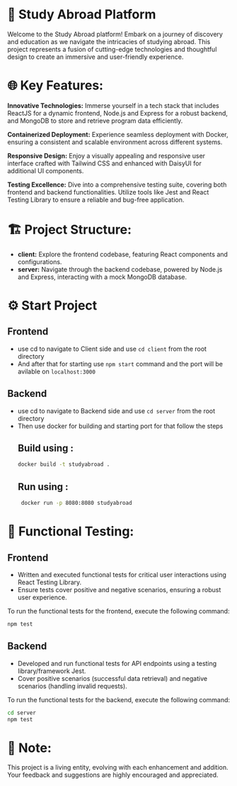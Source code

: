 # 🚀 Study Abroad Platform

Welcome to the Study Abroad platform! Embark on a journey of discovery and education as we navigate the intricacies of studying abroad. This project represents a fusion of cutting-edge technologies and thoughtful design to create an immersive and user-friendly experience.

# 🌐 Key Features:

**Innovative Technologies:** Immerse yourself in a tech stack that includes ReactJS for a dynamic frontend, Node.js and Express for a robust backend, and MongoDB to store and retrieve program data efficiently.

**Containerized Deployment:** Experience seamless deployment with Docker, ensuring a consistent and scalable environment across different systems.

**Responsive Design:** Enjoy a visually appealing and responsive user interface crafted with Tailwind CSS and enhanced with DaisyUI for additional UI components.

**Testing Excellence:** Dive into a comprehensive testing suite, covering both frontend and backend functionalities. Utilize tools like Jest and React Testing Library to ensure a reliable and bug-free application.

# 🏗️ Project Structure:

- **client:** Explore the frontend codebase, featuring React components and configurations.
- **server:** Navigate through the backend codebase, powered by Node.js and Express, interacting with a mock MongoDB database.

# ⚙️ Start Project 

## Frontend

- use cd to navigate to Client side and use `cd client` from the root directory
- And after that for starting use `npm start` command and the port will be avilable on `localhost:3000`

## Backend
- use cd to navigate to Backend side and use `cd server` from the root directory
- Then use docker for building and starting port for that follow the steps
   ## Build using :
  ```bash
  docker build -t studyabroad .
  ```
   ## Run using :
  ```bash
   docker run -p 8080:8080 studyabroad
  ```


# 🚦 Functional Testing:

## Frontend

- Written and executed functional tests for critical user interactions using React Testing Library.
- Ensure tests cover positive and negative scenarios, ensuring a robust user experience.

To run the functional tests for the frontend, execute the following command:
```bash
npm test
```

## Backend

- Developed and run functional tests for API endpoints using a testing library/framework Jest.
- Cover positive scenarios (successful data retrieval) and negative scenarios (handling invalid requests).

To run the functional tests for the backend, execute the following command:
```bash
cd server
npm test
```

# 🚧 Note:
This project is a living entity, evolving with each enhancement and addition. Your feedback and suggestions are highly encouraged and appreciated.
